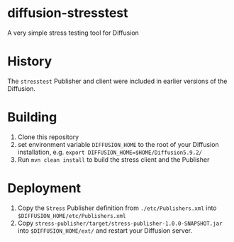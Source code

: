 # diffusion-stresstest
A very simple stress testing tool for Diffusion

History
=======

The `stresstest` Publisher and client were included in earlier versions of the Diffusion. 

Building
========

1. Clone this repository
2. set environment variable `DIFFUSION_HOME` to the root of your Diffusion installation, e.g. `export DIFFUSION_HOME=$HOME/Diffusion5.9.2/`
3. Run `mvn clean install` to build the stress client and the Publisher

Deployment
==========

1. Copy the `Stress` Publisher definition from `./etc/Publishers.xml` into `$DIFFUSION_HOME/etc/Publishers.xml`
2. Copy `stress-publisher/target/stress-publisher-1.0.0-SNAPSHOT.jar` into `$DIFFUSION_HOME/ext/` and restart your Diffusion server.